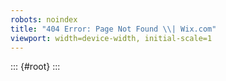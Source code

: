 ```yaml
---
robots: noindex
title: "404 Error: Page Not Found \\| Wix.com"
viewport: width=device-width, initial-scale=1
---
```


::: {#root}
:::
